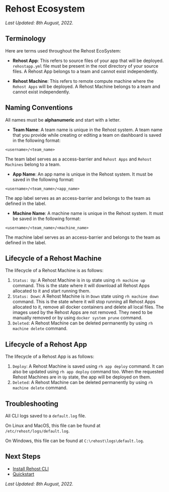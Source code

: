 # Rehost Ecosystem

<i>Last Updated: 8th August, 2022.</i>

## Terminology

Here are terms used throughout the Rehost EcoSystem:
* **Rehost App**: This refers to source files of your app that will be deployed. `rehostapp.yml` file must be present in the root directory of your source files. A Rehost App belongs to a team and cannot exist independently.

* **Rehost Machine**: This refers to remote compute machine where the `Rehost Apps` will be deployed. A Rehost Machine belongs to a team and cannot exist independently.

## Naming Conventions
All names must be **alphanumeric** and start with a letter.

* **Team Name**: A team name is unique in the Rehost system. A team name that you provide while creating or editing a team on dashboard is saved in the following format:

```
<username>/<team_name>
```
The team label serves as a access-barrier and `Rehost Apps` and `Rehost Machines` belong to a team.

* **App Name**: An app name is unique in the Rehost system. It must be saved in the following format:

```
<username>/<team_name>/<app_name>

```
The app label serves as an access-barrier and belongs to the team as defined in the label.

* **Machine Name**: A machine name is unique in the Rehost system. It must be saved in the following format:

```
<username>/<team_name>/<machine_name>
```
The machine label serves as an access-barrier and belongs to the team as defined in the label.

## Lifecycle of a Rehost Machine

The lifecycle of a Rehost Machine is as follows:
1. `Status: Up`: A Rehost Machine is in `Up` state using `rh machine up` command. This is the state where it will download all Rehost Apps allocated to it and start running them.
2. `Status: Down`: A Rehost Machine is in `Down` state using `rh machine down` command. This is the state where it will stop running all Rehost Apps allocated to it, remove all docker containers and delete all local files. The images used by the Rehost Apps are not removed. They need to be manually removed or by using `docker system prune` command.
3. `Deleted`: A Rehost Machine can be deleted permanently by using `rh machine delete` command.

## Lifecycle of a Rehost App

The lifecycle of a Rehost App is as follows:
1. `Deploy`: A Rehost Machine is saved using `rh app deploy` command. It can also be updated using `rh app deploy` command too. When the requested Rehost Machines are in `Up` state, the app will be deployed on them.
2. `Deleted`: A Rehost Machine can be deleted permanently by using `rh machine delete` command.

## Troubleshooting

All CLI logs saved to a `default.log` file.

On Linux and MacOS, this file can be found at `/etc/rehost/logs/default.log`.

On Windows, this file can be found at `C:\rehost\logs\default.log`.

## Next Steps

* [Install Rehost CLI](/guides/installation.md)
* [Quickstart](/guides/quickstart.md)

<i>Last Updated: 8th August, 2022.</i>